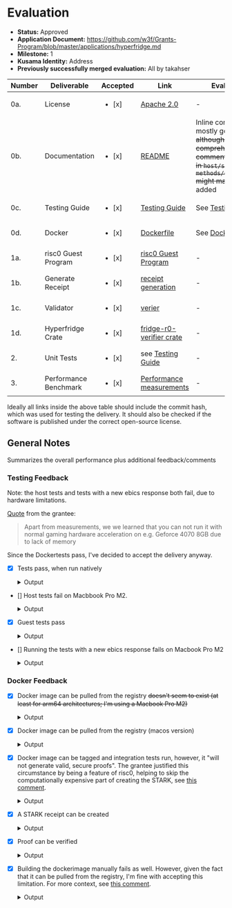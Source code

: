 # Evaluation

- **Status:** Approved
- **Application Document:** https://github.com/w3f/Grants-Program/blob/master/applications/hyperfridge.md
- **Milestone:** 1
- **Kusama Identity:** Address
- **Previously successfully merged evaluation:** All by takahser

| Number | Deliverable | Accepted | Link | Evaluation Notes |
| ------ | ----------- | -------- | ---- |----------------- |
| 0a. | License | <ul><li>[x] </li></ul> | [Apache 2.0](https://github.com/element36-io/hyperfridge-r0/blob/651815e00be9f8d82d0d8df94bf908a37b9cfe7e/LICENSE) | - |
| 0b. | Documentation | <ul><li>[x] </li></ul> | [README](https://github.com/element36-io/hyperfridge-r0/blob/651815e00be9f8d82d0d8df94bf908a37b9cfe7e/README.md) | Inline comments look mostly good to me. ~~, although adding more comprehensive inline comments to the functions in `host/src/main.rs` and `methods/guest/src/main.rs` might make sense.~~ => added |
| 0c. | Testing Guide | <ul><li>[x] </li></ul> | [Testing Guide](https://github.com/element36-io/hyperfridge-r0/blob/651815e00be9f8d82d0d8df94bf908a37b9cfe7e/docs/INSTRUCTIONS.md) | See [Testing Feedback](#testing-feedback) |
| 0d. | Docker | <ul><li>[x] </li></ul> | [Dockerfile](https://github.com/element36-io/hyperfridge-r0/blob/651815e00be9f8d82d0d8df94bf908a37b9cfe7e/Dockerfile) | See [Docker Feedback](#docker-feedback) |
| 1a. | risc0 Guest Program | <ul><li>[x] </li></ul> | [risc0 Guest Program](https://github.com/element36-io/hyperfridge-r0/tree/9803622bf7c2a04f539489684547a06d6cf18dab/methods/guest) | - |
| 1b. | Generate Receipt | <ul><li>[x] </li></ul> | [receipt generation](https://github.com/element36-io/hyperfridge-r0/blob/9803622bf7c2a04f539489684547a06d6cf18dab/verifier/src/main.rs#L119-L120) | - |
| 1c. | Validator | <ul><li>[x] </li></ul> | [verier](https://github.com/element36-io/hyperfridge-r0/tree/9803622bf7c2a04f539489684547a06d6cf18dab/verifier) | - |
| 1d. | Hyperfridge Crate | <ul><li>[x] </li></ul> | [fridge-r0-verifier crate](https://crates.io/crates/fridge-r0-verifier) | - |
| 2. | Unit Tests | <ul><li>[x] </li></ul> | see [Testing Guide](https://github.com/element36-io/hyperfridge-r0/blob/9803622bf7c2a04f539489684547a06d6cf18dab/docs/INSTRUCTIONS.md) | - |
| 3. | Performance Benchmark | <ul><li>[x] </li></ul> | [Performance measurements](https://github.com/element36-io/hyperfridge-r0/blob/9803622bf7c2a04f539489684547a06d6cf18dab/docs/runtime.md) | - |

Ideally all links inside the above table should include the commit hash,
which was used for testing the delivery. It should also be checked if the software is published under the correct open-source license.

## General Notes

Summarizes the overall performance plus additional feedback/comments

### Testing Feedback

Note: the host tests and tests with a new ebics response both fail, due to hardware limitations.

[Quote](https://github.com/w3f/Grant-Milestone-Delivery/pull/1125#issuecomment-2024496487) from the grantee:

> Apart from measurements, we we learned that you can not run it with normal gaming hardware acceleration on e.g. Geforce 4070 8GB due to lack of memory

Since the Dockertests pass, I've decided to accept the delivery anyway.

- [x] Tests pass, when run natively
  
  <details>
    <summary>Output</summary>

    ```zsh
    % cargo install cargo-risczero\n
    % cargo install cargo-binstall\n
    % cargo binstall cargo-risczero\n
    % RISC0_DEV_MODE=1 cargo test

      Compiling protobuf-src v1.1.0+21.5
      
      (...)
      
      Compiling bonsai-sdk v0.5.1
    hyperfridge: Starting build for riscv32im-risc0-zkvm-elfcircuit-recursion(build), risc0-circuit-rv32im, risc0-binfmt, gobli...
      Compiling semver v1.0.22
      
      (...)

      Compiling rsa v0.9.6
    hyperfridge:     Updating crates.io index346/371: crypto-bigint, env_logger, risc0-circuit-recursion(build), num-bigint-dig...
    hyperfridge:     Updating git repository `https://github.com/risc0/RustCrypto-hashes`
      Compiling num-bigint v0.4.4
    hyperfridge:  Downloading crates ...>  ] 347/371: env_logger, risc0-circuit-recursion(build), num-bigint-dig, chrono, gobli...
      Compiling pem v3.0.3
      Compiling xmlparser v0.13.6
    hyperfridge:   Downloaded block-padding v0.3.371: risc0-circuit-recursion(build), pem, num-bigint-dig, chrono, goblin, rsa,...
    hyperfridge:   Downloaded cbc v0.1.2
    hyperfridge:    Compiling typenum v1.17.0352/371: risc0-circuit-recursion(build), num-bigint-dig, chrono, goblin, rsa, meth...

    (...)

    hyperfridge:    Compiling hyperfridge v0.1.0 (/Users/xxx/repos/hyperfridge-r0/methods/guest)
    hyperfridge:     Finished release [optimized] target(s) in 16.59s
      Compiling risc0-zkvm v0.19.1
      Compiling verifier v0.1.0 (/Users/xxx/repos/hyperfridge-r0/verifier)
      Compiling host v0.1.0 (/Users/xxx/repos/hyperfridge-r0/host)
        Finished test [optimized + debuginfo] target(s) in 1m 00s
        Running unittests src/main.rs (target/debug/deps/host-67fadf43513f1e1c)

    running 1 test
    test tests::do_main ... ok

    test result: ok. 1 passed; 0 failed; 0 ignored; 0 measured; 0 filtered out; finished in 3.29s

        Running unittests src/lib.rs (target/debug/deps/methods-890644c27a64360b)

    running 0 tests

    test result: ok. 0 passed; 0 failed; 0 ignored; 0 measured; 0 filtered out; finished in 0.00s

        Running unittests src/main.rs (target/debug/deps/verifier-40f6e8183f7c8d71)

    running 0 tests

    test result: ok. 0 passed; 0 failed; 0 ignored; 0 measured; 0 filtered out; finished in 0.00s

      Doc-tests methods

    running 0 tests

    test result: ok. 0 passed; 0 failed; 0 ignored; 0 measured; 0 filtered out; finished in 0.00s
    ```
  </details>

- [] Host tests fail on Macbbook Pro M2.
  
  <details>
    <summary>Output</summary>

    ```zsh
    host % RISC0_DEV_MODE=true cargo test  -- --nocapture

      Compiling serde v1.0.197
      
      (...)

      Compiling methods v0.1.0 (/Users/xxx/repos/hyperfridge-r0/methods)
    hyperfridge: Starting build for riscv32im-risc0-zkvm-elf reqwest, risc0-zkvm(build.rs), reqwest, hyper, methods(build), h2                                           
      Compiling bonsai-sdk v0.5.1
    hyperfridge:     Finished release [optimized] target(s) in 0.32s, reqwest, bonsai-sdk, hyper, methods(build), h2                                                     
      Compiling risc0-circuit-recursion v0.19.1
    error: failed to run custom build command for `risc0-circuit-recursion v0.19.1`

    Caused by:
      process didn't exit successfully: `/Users/xxx/repos/hyperfridge-r0/target/debug/build/risc0-circuit-recursion-56838de3e476abcf/build-script-build` (exit status: 101)
      --- stderr
      Downloading https://github.com/risc0/risc0/raw/505295b963c97db2afffe58f4b0cb4721e396b90/risc0/circuit/recursion/src/recursion_zkr.zip
      thread 'main' panicked at /Users/xxx/.cargo/registry/src/index.crates.io-6f17d22bba15001f/risc0-circuit-recursion-0.19.1/build.rs:72:51:
      called `Result::unwrap()` on an `Err` value: Download(/Users/xxx/repos/hyperfridge-r0/target/debug/build/risc0-circuit-recursion-c504a99f331c8a53/out/recursion_zkr.zip: (verification: unverified):
      )
      note: run with `RUST_BACKTRACE=1` environment variable to display a backtrace
    warning: build failed, waiting for other jobs to finish...
    ```
  </details>

- [x] Guest tests pass
  
  <details>
    <summary>Output</summary>

    ```zsh
    guest % RISC0_DEV_MODE=true cargo test --features debug_mode -- --nocapture 

      Compiling typenum v1.17.0
      
      (...)

      Compiling hyperfridge v0.1.0 (/Users/xxx/repos/hyperfridge-r0/methods/guest)
        Finished test [unoptimized + debuginfo] target(s) in 8.15s
        Running unittests src/main.rs (target/debug/deps/hyperfridge-1b5a69c5018ae95a)

    running 7 tests
    => <ds:SignedInfo xmlns="http://www.ebics.org/H003" xmlns:ds="http://www.w3.org/2000/09/xmldsig#"><ds:CanonicalizationMethod Algorithm="http://www.w3.org/TR/2001/REC-xml-c14n-20010315"></ds:CanonicalizationMethod><ds:SignatureMethod Algorithm="http://www.w3.org/2001/04/xmldsig-more#rsa-sha256"></ds:SignatureMethod><ds:Reference URI="#xpointer(//*[@authenticate='true'])"><ds:Transforms><ds:Transform Algorithm="http://www.w3.org/TR/2001/REC-xml-c14n-20010315"></ds:Transform></ds:Transforms><ds:DigestMethod Algorithm="http://www.w3.org/2001/04/xmlenc#sha256"></ds:DigestMethod><ds:DigestValue>BUuyFKUrSlvHaXjTC+Jo1h9myiVZakJ8SqjseZdQLyw=</ds:DigestValue></ds:Reference></ds:SignedInfo>
    => <header xmlns="http://www.ebics.org/H003" authenticate="true"><static><TransactionID>DD85DCE9DD8442B3DA74A2C174BEACE3</TransactionID><NumSegments>1</NumSegments></static><mutable><TransactionPhase>Initialisation</TransactionPhase><SegmentNumber lastSegment="true">1</SegmentNumber><ReturnCode>000000</ReturnCode><ReportText>[EBICS_OK] OK</ReportText></mutable></header><DataEncryptionInfo xmlns="http://www.ebics.org/H003" authenticate="true"><EncryptionPubKeyDigest Algorithm="http://www.w3.org/2001/04/xmlenc#sha256" Version="E002">iHehyz6aY84DY6T3ubzm0k/RfvbENVc3yHX8EUm7WdU=</EncryptionPubKeyDigest><TransactionKey>cNij+jRZjzrOxCVG6Sdx3FoA6lURiyb2p2Z128YREIL4JYgaCXtGQSMXh/VUN48JP87r1qbVLMWSZa3J0DpoPqiN1dJTshtLULeEwhLFNISs2Ht5rTocB8/vM4RxIihkqkwifgxgOXGSmqcUcI4W7BuDawDQ7tUcEvYqMCuyw2XfXIFOnR4k1XabUjRdpM3iB6tkPGqPsttaFgatmLUDV5dRg0tsvkbgICHozI8kO9VpJuiY0EvHGFxBsTIAZMAt7yKe5/T4zT6nrmdILtzS/pq9aQVBkHonYHw1cPQyHabqqg7kDl0JwjRFcqzoFjRGMIq1BZ46pyUrvjbNvDKSBQ==</TransactionKey></DataEncryptionInfo><ReturnCode xmlns="http://www.ebics.org/H003" authenticate="true">000000</ReturnCode><TimestampBankParameter xmlns="http://www.ebics.org/H003" authenticate="true">2023-11-30T08:38:11.8835379Z</TimestampBankParameter>
    => <ds:SignatureValue>nKKaRd6bTYVRZGiz+5/fxEDK83r2ETEnqhpCwDGjipRLBqfNaRT9qQW87bVfJc4Qxb8GiE9/jigBQ94Igw4JUm30Vylmohm2Fl6MwJEqWWvyFUJjnXoc25rTMSlEdkb8Mrpp32dupzI4UqpF6UT5SBHbWJNDvI1aVKcM30qtAwdGWN0kMpT5fAgqHOnckY0puwIi5py4VaiJEmpDmzlAnoOo1APMhz5pR/gbZ/NGXQRQj6I6VasW7mLPpjv02yOGlPYEfoat6am856i6GV6eeqHFedZkLVY+M+HRF6BSKva8OXLq+SiPkHoIaU3AggmJJjqEx4m78I5I0BnEU0ewJQ==</ds:SignatureValue>
    test test_xmlparse::test_print_imports ... ok
      authenticated file length 1217
    test test_xmlparse::test_signature_x ... ok
    test test_xmlparse::test_digest ... ok
    test test_xmlparse::test_validate_signature ... ok
    test test_xmlparse::test_decrypt_txkey_reverse ... ok
    test test_xmlparse::test_decrypt_txkey ... ok
    test test_xmlparse::test_parse ... ok

    test result: ok. 7 passed; 0 failed; 0 ignored; 0 measured; 0 filtered out; finished in 0.07s
    ```
  </details>

- [] Running the tests with a new ebics response fails on Macbook Pro M2

  <details>
    <summary>Output</summary>

    ```zsh
    % cd data
    data % mkdir myrequest

    data % ll
    total 224
    -rw-r--r--   1 xxx  staff   1704 Feb 20 19:07 bank.pem
    -rwxr-xr-x   1 xxx  staff  13672 Feb 20 19:07 checkResponse.sh
    -rw-r--r--   1 xxx  staff   1704 Feb 20 19:07 client.pem
    -rwxr-xr-x   1 xxx  staff  10483 Feb 20 19:07 createTestResponse.sh
    -rwxr-xr-x   1 xxx  staff    264 Feb 20 19:07 deploy_new_testdata.sh
    -rwxr-xr-x   1 xxx  staff   1517 Feb 20 19:07 export_primes.sh
    -rw-r--r--   1 xxx  staff    312 Feb 20 19:07 extract_pems_from_p12.sh
    drwxr-xr-x   2 xxx  staff     64 Feb 22 11:56 myrequest
    -rw-r--r--   1 xxx  staff   5343 Feb 20 19:07 producive_example_pretty.xml
    -rw-r--r--   1 xxx  staff   5608 Feb 20 19:07 producive_example_prettyH004.xml
    -rw-r--r--   1 xxx  staff    451 Feb 20 19:07 pub_bank.pem
    -rw-r--r--   1 xxx  staff    451 Feb 20 19:07 pub_client.pem
    -rw-r--r--   1 xxx  staff    451 Feb 20 19:07 pub_witness.pem
    drwxr-xr-x   3 xxx  staff     96 Feb 20 19:07 response_template
    drwxr-xr-x  10 xxx  staff    320 Feb 20 19:07 response_template-generated
    -rw-r--r--   1 xxx  staff   6088 Feb 20 19:07 response_template-generated.xml
    -rw-r--r--   1 xxx  staff   4916 Feb 20 19:07 response_template.xml
    -rw-r--r--   1 xxx  staff   6515 Feb 20 19:07 response_template_pretty.xml
    drwxr-xr-x   8 xxx  staff    256 Feb 20 19:07 schematas
    drwxr-xr-x  14 xxx  staff    448 Feb 21 11:03 test
    -rw-r--r--   1 xxx  staff   6088 Feb 20 19:07 test.xml
    -rw-r--r--   1 xxx  staff   1704 Feb 20 19:07 witness.pem
    data % cp response_template.xml myrequest.xml

    data % cp -r response_template/camt53 myrequest

    data % xml_file=myrequest.xml ./createTestResponse.sh

    ============================
    xml_dir variable is not set. Set to default: myrequest-generated
    response template: myrequest.xml - created new xml file from template: myrequest-generated.xml
    -rw-r--r--  1 xxx  staff  2184 Feb 22 11:57 myrequest/camt53/35e75effeaa74f579f97c8121bfa68ad_8307Camt053_2023112922562645_0.xml
    -rw-r--r--  1 xxx  staff  2184 Feb 22 11:57 myrequest/camt53/35e75effeaa74f579f97c8121bfa68ae_8307Camt053_2023113022562645_0.xml
    -rw-r--r--  1 xxx  staff  2174 Feb 22 11:57 myrequest/camt53/cf89170b3de1470e854cc270b572ad93_8307Camt053_2023112922562929_0.xml
      adding: myrequest/camt53/35e75effeaa74f579f97c8121bfa68ad_8307Camt053_2023112922562645_0.xml (deflated 61%)
      adding: myrequest/camt53/35e75effeaa74f579f97c8121bfa68ae_8307Camt053_2023113022562645_0.xml (deflated 61%)
      adding: myrequest/camt53/cf89170b3de1470e854cc270b572ad93_8307Camt053_2023112922562929_0.xml (deflated 61%)
    ./createTestResponse.sh: line 51: zlib-flate: command not found
    data % cd ../host

    host % RISC0_DEV_MODE=true \
    cargo run  -- --verbose prove-camt53  \
      --request="../data/myrequest-generated/myrequest-generated.xml"  --bankkey ../data/pub_bank.pem \
        --clientkey ../data/client.pem --witnesskey ../data/pub_witness.pem --clientiban CH4308307000289537312

      Compiling risc0-circuit-recursion v0.19.1
      Compiling methods v0.1.0 (/Users/xxx/repos/hyperfridge-r0/methods)
    error: failed to run custom build command for `risc0-circuit-recursion v0.19.1`

    Caused by:
      process didn't exit successfully: `/Users/xxx/repos/hyperfridge-r0/target/debug/build/risc0-circuit-recursion-56838de3e476abcf/build-script-build` (exit status: 101)
      --- stderr
      Downloading https://github.com/risc0/risc0/raw/505295b963c97db2afffe58f4b0cb4721e396b90/risc0/circuit/recursion/src/recursion_zkr.zip
      thread 'main' panicked at /Users/xxx/.cargo/registry/src/index.crates.io-6f17d22bba15001f/risc0-circuit-recursion-0.19.1/build.rs:72:51:
      called `Result::unwrap()` on an `Err` value: Download(/Users/xxx/repos/hyperfridge-r0/target/debug/build/risc0-circuit-recursion-c504a99f331c8a53/out/recursion_zkr.zip: (verification: unverified):
      )
      note: run with `RUST_BACKTRACE=1` environment variable to display a backtrace
    warning: build failed, waiting for other jobs to finish...
    hyperfridge: Starting build for riscv32im-risc0-zkvm-elfs(build)                                                                                                     
    hyperfridge:     Finished release [optimized] target(s) in 0.05s
    ```

### Docker Feedback

- [x] Docker image can be pulled from the registry ~~doesn't seem to exist (at least for arm64 architectures; I'm using a Macbook Pro M2)~~
  
  <details>
    <summary>Output</summary>

    ```zsh
    % docker pull e36io/hyperfridge-r0:latest
    latest: Pulling from e36io/hyperfridge-r0
    8a1e25ce7c4f: Pull complete 
    5bddf183218c: Pull complete 
    bd8552e74a9d: Pull complete 
    974962928483: Pull complete 
    da3f1affd165: Pull complete 
    82a599aff527: Pull complete 
    fef82fc2d60a: Pull complete 
    d92112b2e5f1: Pull complete 
    ec331e29b49a: Pull complete 
    355cff6739e3: Pull complete 
    4f4fb700ef54: Pull complete 
    Digest: sha256:d1976721ff9e00abb11cbba597c26677b337d0a868c4df3744422a3fe7d9c895
    Status: Downloaded newer image for e36io/hyperfridge-r0:latest
    docker.io/e36io/hyperfridge-r0:latest

    What's Next?
      View a summary of image vulnerabilities and recommendations → docker scout quickview e36io/hyperfridge-r0:latest
    ```
  </details>

- [x] Docker image can be pulled from the registry (macos version)

  <details>
    <summary>Output</summary>

    ```zsh
    % docker pull e36io/hyperfridge-r0:macos-latest       
    macos-latest: Pulling from e36io/hyperfridge-r0
    59f5764b1f6d: Pull complete 
    37dfb9e70f7a: Pull complete 
    5cdaeb1da99d: Pull complete 
    102ca4f92e50: Pull complete 
    e2acac3b3e9f: Pull complete 
    effce3959f3e: Pull complete 
    25551f8c8b74: Pull complete 
    3013f3ac45a2: Pull complete 
    620009823c12: Pull complete 
    effb984f1c57: Pull complete 
    6a8df3721225: Pull complete 
    4f4fb700ef54: Pull complete 
    Digest: sha256:167dbcf67a044234b7ac71b693633dcf50a1860440d4b424454678d9e8b439ca
    Status: Downloaded newer image for e36io/hyperfridge-r0:macos-latest
    docker.io/e36io/hyperfridge-r0:macos-latest

    What's Next?
      1. Sign in to your Docker account → docker login
      2. View a summary of image vulnerabilities and recommendations → docker scout quickview e36io/hyperfridge-r0:macos-latest
    ```
  </details>

- [x] Docker image can be tagged and integration tests run, however, it "will not generate valid, secure proofs". The grantee justified this circumstance by being a feature of risc0, helping to skip the computationally expensive part of creating the STARK, see [this comment](https://github.com/w3f/Grant-Milestone-Delivery/pull/1125#issuecomment-2024496487).

  <details>
    <summary>Output</summary>
    ```zsh
    % docker tag  e36io/hyperfridge-r0:macos-latest fridge
    % docker run --env RISC0_DEV_MODE=true  fridge host test
    WARNING: proving in dev mode. This will not generate valid, secure proofs.
    WARNING: Proving in dev mode does not generate a valid receipt. Receipts generated from this process are invalid and should never be used in production.
    Commitment {
        hostinfo: "host:main",
        iban: "CH4308307000289537312",
        pub_bank_pem: "-----BEGIN PUBLIC KEY-----\nMIIBIjANBgkqhkiG9w0BAQEFAAOCAQ8AMIIBCgKCAQEAvizgj/ppKl2zYD4mxsjs\no+4ji+wx9AMQFpKrdQ9AHFQL347BYicn0zvnnoDAwL5D012Z1EYJ+Zz1GIt83li4\nbBS7qnT9q0htl6x8pVszXyi7vA9qOWWICmp6jp/zO+nVWKEIkDekKW0uBwbXMsA3\nh+7yAPJapUwLNAmG2GsXQp1HWOKZkTFdDBG7nJJ5scc0AiwRjB2btvvNQnG+BGz4\n7a3i290J91Fjbgr+0BC2vhi3dHjDDDFw3y/+8Icjapi7UPhX9HDNum5lQzwvYECj\n3KsG7P7V2c3GRQdMA6t4kSub/d9AGpI5bRp4Iz+LaEWDFm4yN0YMK5sl9An8YPPg\ncwIDAQAB\n-----END PUBLIC KEY-----\n",
        pub_witness_pem: "-----BEGIN PUBLIC KEY-----\nMIIBIjANBgkqhkiG9w0BAQEFAAOCAQ8AMIIBCgKCAQEAngnoLec3QWzHkgGW7Uj2\ni2yFp86KDuKrFUus6pXHJmCnZILTAOiKzNCAB5qIDBwa9h50/OTZ6pv1X5mgVM2S\nPNKvZoUrfOU6Jg5m1b3GkyLj/3AfdS+nJbjUXFlyMWIi5c26WvvW2FsqsEoehAGF\nQpurZV6QKWSKEk16TKoI2kcD8sEAUb5TVwx+7D5kz8ZgUX0g/KqM+o2kUxBiSKdS\n1p9CDEhwWWe0MR0ja4Eh6+pFyIIjVsrybB9ufBuuBC31redFGZ4nBX43xts5Do6Z\n63U1lX15gNiJtVxldBfKm9o2ofPMxdPu3KXEg7f3Zm2n9eA1FxUKurwac7a31V8d\nLwIDAQAB\n-----END PUBLIC KEY-----\n",
        pub_client_pem: "-----BEGIN PUBLIC KEY-----\nMIIBIjANBgkqhkiG9w0BAQEFAAOCAQ8AMIIBCgKCAQEAvlbtES+ljC3udEneaTyf\nXmLv4l4hwuXSEfCIYUfVZiDHzdeGK8wJ2gRSucBsxrr2NESdHuIrEPmDhWHnE4D6\nJy61WuL8QWVuiBTZFtSCgRIyeI9ojNTqq0vmO7Wj1Y9FYdIZ/iN8h9xOcuuQkja7\n2oTuM/aqGlycTbJSoioBkv5UbbcDz4MZ0Si9RAW3D+4IWePfKieTEeT3HYnBBChL\nS4pC1si44xz9vqJcj7zAOlpgaJ+vEhL3f/e4qYrb23R9KBY4Ui6UA1exMmWPbMs7\nni4bs93yyiNtpQlQ9sOV6HoPooKPHIufk/jlFdOIhB4m1XtErHIGSRp7Bt2NtFab\nHQIDAQAB\n-----END PUBLIC KEY-----\n",
        stmts: [
            Stmt {
                elctrnc_seq_nb: "247",
                fr_dt_tm: "2023-11-29T00:00:00",
                to_dt_tm: "2023-11-29T00:00:00",
                amt: "31709.14",
                ccy: "CHF",
                cd: "OPBD",
            },
            Stmt {
                elctrnc_seq_nb: "248",
                fr_dt_tm: "2023-11-30T00:00:00",
                to_dt_tm: "2023-11-30T00:00:00",
                amt: "31709.09",
                ccy: "CHF",
                cd: "OPBD",
            },
        ],
    }%
    ```
  </details>

- [x] A STARK receipt can be created

  <details>
    <summary>Output</summary>

    ```zsh
    % docker run --env RISC0_DEV_MODE=true  fridge host prove-camt53 \
        --request=../data/test/test.xml --bankkey ../data/pub_bank.pem \
        --clientkey ../data/client.pem --witnesskey ../data/pub_witness.pem \
        --clientiban CH4308307000289537312
    WARNING: proving in dev mode. This will not generate valid, secure proofs.
    WARNING: Proving in dev mode does not generate a valid receipt. Receipts generated from this process are invalid and should never be used in production.
    Commitment {
        hostinfo: "host:main",
        iban: "CH4308307000289537312",
        pub_bank_pem: "-----BEGIN PUBLIC KEY-----\nMIIBIjANBgkqhkiG9w0BAQEFAAOCAQ8AMIIBCgKCAQEAvizgj/ppKl2zYD4mxsjs\no+4ji+wx9AMQFpKrdQ9AHFQL347BYicn0zvnnoDAwL5D012Z1EYJ+Zz1GIt83li4\nbBS7qnT9q0htl6x8pVszXyi7vA9qOWWICmp6jp/zO+nVWKEIkDekKW0uBwbXMsA3\nh+7yAPJapUwLNAmG2GsXQp1HWOKZkTFdDBG7nJJ5scc0AiwRjB2btvvNQnG+BGz4\n7a3i290J91Fjbgr+0BC2vhi3dHjDDDFw3y/+8Icjapi7UPhX9HDNum5lQzwvYECj\n3KsG7P7V2c3GRQdMA6t4kSub/d9AGpI5bRp4Iz+LaEWDFm4yN0YMK5sl9An8YPPg\ncwIDAQAB\n-----END PUBLIC KEY-----\n",
        pub_witness_pem: "-----BEGIN PUBLIC KEY-----\nMIIBIjANBgkqhkiG9w0BAQEFAAOCAQ8AMIIBCgKCAQEAngnoLec3QWzHkgGW7Uj2\ni2yFp86KDuKrFUus6pXHJmCnZILTAOiKzNCAB5qIDBwa9h50/OTZ6pv1X5mgVM2S\nPNKvZoUrfOU6Jg5m1b3GkyLj/3AfdS+nJbjUXFlyMWIi5c26WvvW2FsqsEoehAGF\nQpurZV6QKWSKEk16TKoI2kcD8sEAUb5TVwx+7D5kz8ZgUX0g/KqM+o2kUxBiSKdS\n1p9CDEhwWWe0MR0ja4Eh6+pFyIIjVsrybB9ufBuuBC31redFGZ4nBX43xts5Do6Z\n63U1lX15gNiJtVxldBfKm9o2ofPMxdPu3KXEg7f3Zm2n9eA1FxUKurwac7a31V8d\nLwIDAQAB\n-----END PUBLIC KEY-----\n",
        pub_client_pem: "-----BEGIN PUBLIC KEY-----\nMIIBIjANBgkqhkiG9w0BAQEFAAOCAQ8AMIIBCgKCAQEAvlbtES+ljC3udEneaTyf\nXmLv4l4hwuXSEfCIYUfVZiDHzdeGK8wJ2gRSucBsxrr2NESdHuIrEPmDhWHnE4D6\nJy61WuL8QWVuiBTZFtSCgRIyeI9ojNTqq0vmO7Wj1Y9FYdIZ/iN8h9xOcuuQkja7\n2oTuM/aqGlycTbJSoioBkv5UbbcDz4MZ0Si9RAW3D+4IWePfKieTEeT3HYnBBChL\nS4pC1si44xz9vqJcj7zAOlpgaJ+vEhL3f/e4qYrb23R9KBY4Ui6UA1exMmWPbMs7\nni4bs93yyiNtpQlQ9sOV6HoPooKPHIufk/jlFdOIhB4m1XtErHIGSRp7Bt2NtFab\nHQIDAQAB\n-----END PUBLIC KEY-----\n",
        stmts: [
            Stmt {
                elctrnc_seq_nb: "247",
                fr_dt_tm: "2023-11-29T00:00:00",
                to_dt_tm: "2023-11-29T00:00:00",
                amt: "31709.14",
                ccy: "CHF",
                cd: "OPBD",
            },
            Stmt {
                elctrnc_seq_nb: "248",
                fr_dt_tm: "2023-11-30T00:00:00",
                to_dt_tm: "2023-11-30T00:00:00",
                amt: "31709.09",
                ccy: "CHF",
                cd: "OPBD",
            },
        ],
    }%      
    ```
  </details>

- [x] Proof can be verified

  <details>
    <summary>Output</summary>

    ```zsh
    % imageid=$(docker run fridge cat /app/IMAGE_ID.hex)

    % proof=/data/test/test.xml-Receipt-$imageid-latest.json

    % docker run --env RISC0_DEV_MODE=true  fridge verifier verify --imageid-hex=$imageid --proof-json=$proof

    verify e2d6e7645e1586f1c639a5d3913374669caa013519655d35dc8bf2c93e507cc0 Some("/data/test/test.xml-Receipt-e2d6e7645e1586f1c639a5d3913374669caa013519655d35dc8bf2c93e507cc0-latest.json")
    Ok(Commitment { hostinfo: "host:main", iban: "CH4308307000289537312", stmts: [Stmt { elctrnc_seq_nb: "247", fr_dt_tm: "2023-11-29T00:00:00", to_dt_tm: "2023-11-29T00:00:00", amt: "31709.14", ccy: "CHF", cd: "OPBD" }, Stmt { elctrnc_seq_nb: "248", fr_dt_tm: "2023-11-30T00:00:00", to_dt_tm: "2023-11-30T00:00:00", amt: "31709.09", ccy: "CHF", cd: "OPBD" }] })
    ```
  </details>

- [x] Building the dockerimage manually fails as well. However, given the fact that it can be pulled from the registry, I'm fine with accepting this limitation. For more context, see [this comment](https://github.com/w3f/Grant-Milestone-Delivery/pull/1125#issuecomment-1999053344).

  <details>
    <summary>Output</summary>

    ```zsh
    % docker  build . -t fridge

    [+] Building 37.0s (9/33)                                                                                  docker:desktop-linux
    => [internal] load build definition from Dockerfile                                                                       0.0s
    => => transferring dockerfile: 2.34kB                                                                                     0.0s
    => [internal] load metadata for docker.io/library/debian:bookworm-slim                                                    1.8s
    => [internal] load metadata for docker.io/library/rust:1.74-bookworm                                                      1.9s
    => [internal] load .dockerignore                                                                                          0.0s
    => => transferring context: 2B                                                                                            0.0s
    => [build  1/17] FROM docker.io/library/rust:1.74-bookworm@sha256:fd45a543ed41160eae2ce9e749e5b3c972625b0778104e8962e9b  25.8s
    => => resolve docker.io/library/rust:1.74-bookworm@sha256:fd45a543ed41160eae2ce9e749e5b3c972625b0778104e8962e9bfb1135353  0.0s
    => => sha256:6c641d36985b2db859fc64c43a6dbf7c25cdf73e5d16d107fab1d95a840bb4e1 23.58MB / 23.58MB                           2.2s
    => => sha256:fd45a543ed41160eae2ce9e749e5b3c972625b0778104e8962e9bfb113535301 988B / 988B                                 0.0s
    => => sha256:f7a48cf00631b7f3138b164618b05a3603ea32232d280ed04ffac327091f0906 1.38kB / 1.38kB                             0.0s
    => => sha256:ef77168cc79eb6dd02af2de55c2ab8b2abe70e8afe5765a1078ae70fbc41f87b 6.11kB / 6.11kB                             0.0s
    => => sha256:b66b4ecd3ecfb67b3b7a2a44b0199cbdfc94965c8bd3fefab75cd2e612799740 49.59MB / 49.59MB                          14.0s
    => => sha256:ddd8544b6e15c7a4096b1f48a67fb5bed2efba509fca597f1c164b582ab01c02 63.99MB / 63.99MB                          13.5s
    => => sha256:ae58c7c06d64a1a86430205c774637c7615d1365a575b256801bb23390ad5260 202.48MB / 202.48MB                        10.9s
    => => sha256:8a62ef715521e74aafe94c2d0d5dfb61aa54b85f72e703791a8331588cfee142 249.95MB / 249.95MB                        22.6s
    => => extracting sha256:b66b4ecd3ecfb67b3b7a2a44b0199cbdfc94965c8bd3fefab75cd2e612799740                                  1.2s
    => => extracting sha256:6c641d36985b2db859fc64c43a6dbf7c25cdf73e5d16d107fab1d95a840bb4e1                                  0.3s
    => => extracting sha256:ddd8544b6e15c7a4096b1f48a67fb5bed2efba509fca597f1c164b582ab01c02                                  1.4s
    => => extracting sha256:ae58c7c06d64a1a86430205c774637c7615d1365a575b256801bb23390ad5260                                  3.5s
    => => extracting sha256:8a62ef715521e74aafe94c2d0d5dfb61aa54b85f72e703791a8331588cfee142                                  2.9s
    => [internal] load build context                                                                                          0.1s
    => => transferring context: 1.17MB                                                                                        0.0s
    => [runtime  1/12] FROM docker.io/library/debian:bookworm-slim@sha256:d02c76d82364cedca16ba3ed6f9102406fa9fa8833076a609c  3.2s
    => => resolve docker.io/library/debian:bookworm-slim@sha256:d02c76d82364cedca16ba3ed6f9102406fa9fa8833076a609cabf14270f4  0.0s
    => => sha256:d02c76d82364cedca16ba3ed6f9102406fa9fa8833076a609cabf14270f43dfc 1.85kB / 1.85kB                             0.0s
    => => sha256:1d0a07d47a0394be1e327441ccdc0c8554e227a279e58a598fbfbd9f93b72ce9 529B / 529B                                 0.0s
    => => sha256:edb5ac49ded3e3edd87d3c2cbe08b3e27c5f74ddf9117999e7dc26fa2484693e 1.48kB / 1.48kB                             0.0s
    => => sha256:f546e941f15b76df3d982d56985432b05bc065e3923fb35be25a4d33d5c0f911 29.16MB / 29.16MB                           2.3s
    => => extracting sha256:f546e941f15b76df3d982d56985432b05bc065e3923fb35be25a4d33d5c0f911                                  0.8s
    => [runtime  2/12] RUN apt update && apt install -y perl qpdf xxd libxml2-utils openssl                                   8.6s
    => ERROR [build  2/17] RUN cargo install cargo-binstall                                                                   9.2s
    ------
    > [build  2/17] RUN cargo install cargo-binstall:
    0.125     Updating crates.io index
    0.232  Downloading crates ...
    0.645   Downloaded cargo-binstall v1.6.3
    0.701   Installing cargo-binstall v1.6.3
    0.728     Updating crates.io index
    6.622  Downloading crates ...
    6.983   Downloaded adler v1.0.2

    (...)

    8.711   Downloaded ring v0.16.20
    8.810 error: failed to compile `cargo-binstall v1.6.3`, intermediate artifacts can be found at `/tmp/cargo-installq4DwLf`.
    8.810 To reuse those artifacts with a future compilation, set the environment variable `CARGO_TARGET_DIR` to that path.
    8.810 
    8.810 Caused by:
    8.810   package `simple-git v0.2.3` cannot be built because it requires rustc 1.75.0 or newer, while the currently active rustc version is 1.74.1
    8.810   Try re-running cargo install with `--locked`
    ------
    Dockerfile:3
    --------------------
      1 |     FROM rust:1.74-bookworm as build
      2 |     
      3 | >>> RUN cargo install cargo-binstall
      4 |     RUN cargo binstall cargo-risczero -y
      5 |     RUN cargo risczero install
    --------------------
    ERROR: failed to solve: process "/bin/sh -c cargo install cargo-binstall" did not complete successfully: exit code: 101
    ```
  </details>
